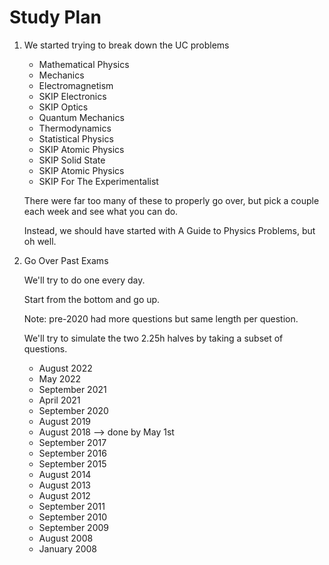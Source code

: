 # Study Plan

1. We started trying to break down the UC problems
    - Mathematical Physics
    - Mechanics
    - Electromagnetism
    - SKIP Electronics
    - SKIP Optics
    - Quantum Mechanics
    - Thermodynamics
    - Statistical Physics
    - SKIP Atomic Physics
    - SKIP Solid State
    - SKIP Atomic Physics
    - SKIP For The Experimentalist

    There were far too many of these to properly go over, but pick a couple each week and see what you can do.

    Instead, we should have started with A Guide to Physics Problems, but oh well.

2. Go Over Past Exams

    We'll try to do one every day.

    Start from the bottom and go up.

    Note: pre-2020 had more questions but same length per question.

    We'll try to simulate the two 2.25h halves by taking a subset of questions.

    - August 2022
    - May 2022
    - September 2021
    - April 2021
    - September 2020
    - August 2019
    - August 2018 --> done by May 1st
    - September 2017
    - September 2016
    - September 2015
    - August 2014
    - August 2013
    - August 2012
    - September 2011
    - September 2010
    - September 2009
    - August 2008
    - January 2008
